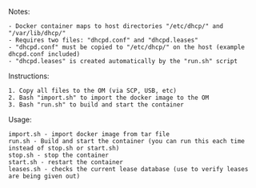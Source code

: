 Notes:

    - Docker container maps to host directories "/etc/dhcp/" and "/var/lib/dhcp/"
    - Requires two files: "dhcpd.conf" and "dhcpd.leases"
    - "dhcpd.conf" must be copied to "/etc/dhcp/" on the host (example dhcpd.conf included)
    - "dhcpd.leases" is created automatically by the "run.sh" script
    
Instructions:

    1. Copy all files to the OM (via SCP, USB, etc)
    2. Bash "import.sh" to import the docker image to the OM
    3. Bash "run.sh" to build and start the container

Usage:

    import.sh - import docker image from tar file
    run.sh - Build and start the container (you can run this each time instead of stop.sh or start.sh)
    stop.sh - stop the container
    start.sh - restart the container
    leases.sh - checks the current lease database (use to verify leases are being given out)
